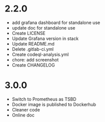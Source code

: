 
# 2.2.0

- add grafana dashboard for standalone use
- update doc for standalone use
- Create LICENSE
- Update Grafana version in stack
- Update README.md
- Delete .gitlab-ci.yml
- Create codeql-analysis.yml
- chore: add screenshot
- Create CHANGELOG

# 3.0.0

- Switch to Prometheus as TSBD
- Docker image is published to Dockerhub
- Cleaner code
- Online doc
  
